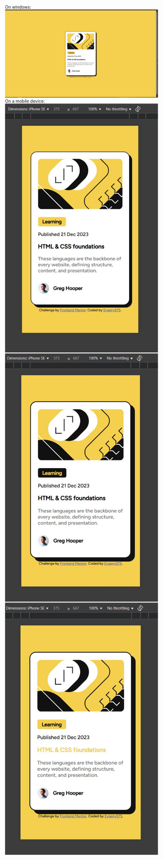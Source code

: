 On windows:
![](assets/images/winda.jpg)
On a mobile device:
![](assets/images/mobile1.jpg)
![](assets/images/mobile2.jpg)
![](assets/images/mobile3.jpg)